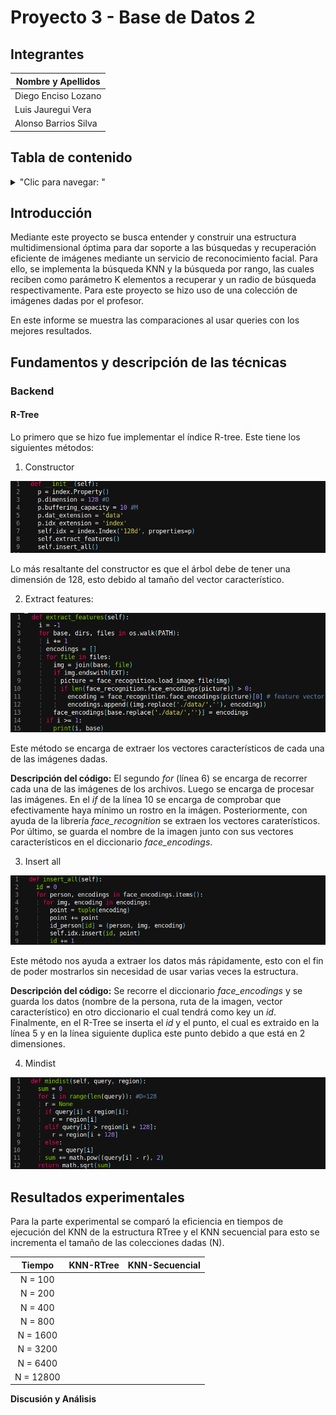 # Proyecto 3 - Base de Datos 2

## Integrantes

| Nombre y Apellidos |
|---|
|Diego Enciso Lozano |
|Luis Jauregui Vera	 |
|Alonso Barrios Silva|


## Tabla de contenido
<details>
<summary>"Clic para navegar: "</summary>

- [Introducción](#Introducción)
- [Fundamentos y descripción de las técnicas](#Fundamentos-y-descripción-de-las-técnicas)
- [Resultados experimentales](#Resultados-experimentales)

</details>

## Introducción

Mediante este proyecto se busca entender y construir una estructura multidimensional óptima para dar soporte a las búsquedas y recuperación eficiente de imágenes mediante un servicio de reconocimiento facial.
Para ello, se implementa la búsqueda KNN y la búsqueda por rango, las cuales reciben como parámetro K elementos a recuperar y un radio de búsqueda respectivamente.
Para este proyecto se hizo uso de una colección de imágenes dadas por el profesor.

En este informe se muestra las comparaciones al usar queries con los mejores resultados.

## Fundamentos y descripción de las técnicas

### Backend

#### R-Tree

Lo primero que se hizo fue implementar el índice R-tree. Este tiene los siguientes métodos:

1.  Constructor

![r-tree-constructor](./img/r-tree-constructor.png)

Lo más resaltante del constructor es que el árbol debe de tener una dimensión de 128, esto debido al tamaño del vector característico.

2. Extract features:

![r-tree-extract-features](./img/r-tree-extract-features.png)

Este método se encarga de extraer los vectores característicos de cada una de las imágenes dadas.

**Descripción del código:** El segundo *for* (línea 6) se encarga de recorrer cada una de las imágenes de los archivos. Luego se encarga de procesar las imágenes. En el *if* de la línea 10 se encarga de comprobar que efectivamente haya mínimo un rostro en la imágen. Posteriormente, con ayuda de la librería *face_recognition* se extraen los vectores caraterísticos. Por último, se guarda el nombre de la imagen junto con sus vectores característicos en el diccionario *face_encodings*.

3. Insert all

![r-tree-insert-all](./img/r-tree-insert-all.png)

Este método nos ayuda a extraer los datos más rápidamente, esto con el fin de poder mostrarlos sin necesidad de usar varias veces la estructura.

**Descripción del código:** Se recorre el diccionario *face_encodings* y se guarda los datos (nombre de la persona, ruta de la imagen, vector característico) en otro diccionario el cual tendrá como key un *id*. Finalmente, en el R-Tree se inserta el *id* y el punto, el cual es extraido en la línea 5 y en la línea siguiente duplica este punto debido a que está en 2 dimensiones.

4. Mindist

![r-tree-mindist](./img/r-tree-mindist.png)


## Resultados experimentales
Para la parte experimental se comparó la eficiencia en tiempos de ejecución del KNN de la estructura RTree y el KNN secuencial para esto se incrementa el tamaño de las colecciones dadas (N).

  | Tiempo   | KNN-RTree  	 |  KNN-Secuencial |
  |:-------:|:------------:|:----------------:|
  |  N = 100 |               |                 |
  |  N = 200 |               |                 |
  |  N = 400 |               |                 |
  |  N = 800 |               |                 |
  | N = 1600 |               |                 |
  | N = 3200 |               |                 |
  | N = 6400 |               |                 |
  |N = 12800 |               |                 |


**Discusión y Análisis**